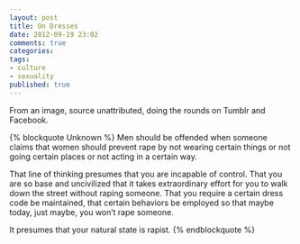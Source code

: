 ```yaml
---
layout: post
title: On Dresses
date: 2012-09-19 23:02
comments: true
categories:
tags:
- culture
- sexuality
published: true
---
```


From an image, source unattributed, doing the rounds on Tumblr and Facebook.

<!-- more -->

{% blockquote Unknown %}
Men should be offended when someone claims that women should prevent rape by not wearing certain things or not going certain places or not acting in a certain way. 

That line of thinking presumes that you are incapable of control. That you are so base and uncivilized that it takes extraordinary effort for you to walk down the street without raping someone. That you require a certain dress code be maintained, that certain behaviors be employed so that maybe today, just maybe, you won’t rape someone. 

It presumes that your natural state is rapist.
{% endblockquote %}
